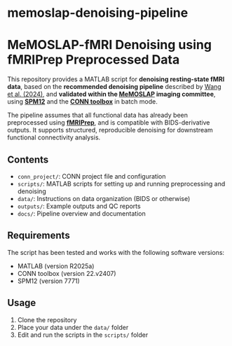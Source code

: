 # memoslap-denoising-pipeline

# MeMOSLAP-fMRI Denoising using fMRIPrep Preprocessed Data

This repository provides a MATLAB script for **denoising resting-state fMRI data**, based on the **recommended denoising pipeline** described by [Wang et al. (2024)](https://doi.org/10.1371/journal.pcbi.1011942), and **validated within the [MeMOSLAP](https://www.memoslap.de/en/home/) imaging committee**, using [**SPM12**](https://www.fil.ion.ucl.ac.uk/spm/software/spm12/) and the [**CONN toolbox**](https://web.conn-toolbox.org/home) in batch mode.

The pipeline assumes that all functional data has already been preprocessed using [**fMRIPrep**](https://doi.org/10.1038/s41592-018-0235-4), and is compatible with BIDS-derivative outputs. It supports structured, reproducible denoising for downstream functional connectivity analysis.


## Contents
- `conn_project/`: CONN project file and configuration
- `scripts/`: MATLAB scripts for setting up and running preprocessing and denoising
- `data/`: Instructions on data organization (BIDS or otherwise)
- `outputs/`: Example outputs and QC reports
- `docs/`: Pipeline overview and documentation

## Requirements
The script has been tested and works with the following software versions:
- MATLAB (version R2025a)
- CONN toolbox (version 22.v2407)
- SPM12 (version 7771)

## Usage
1. Clone the repository
2. Place your data under the `data/` folder
3. Edit and run the scripts in the `scripts/` folder
